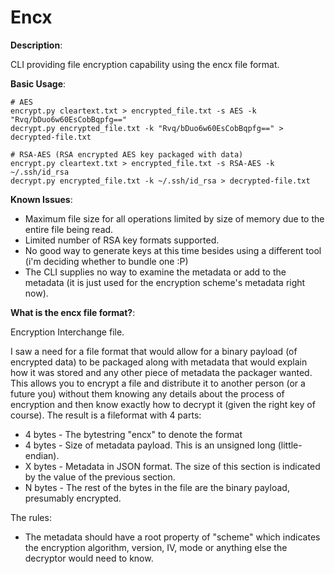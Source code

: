 # Encx
 
**Description**: 

CLI providing file encryption capability using the encx file format.

**Basic Usage**: 

	# AES 
	encrypt.py cleartext.txt > encrypted_file.txt -s AES -k "Rvq/bDuo6w60EsCobBqpfg=="
	decrypt.py encrypted_file.txt -k "Rvq/bDuo6w60EsCobBqpfg==" > decrypted-file.txt

	# RSA-AES (RSA encrypted AES key packaged with data)
	encrypt.py cleartext.txt > encrypted_file.txt -s RSA-AES -k ~/.ssh/id_rsa
	decrypt.py encrypted_file.txt -k ~/.ssh/id_rsa > decrypted-file.txt

**Known Issues**: 

* Maximum file size for all operations limited by size of memory due to the entire file being read. 
* Limited number of RSA key formats supported.
* No good way to generate keys at this time besides using a different tool (i'm deciding whether to bundle one :P)
* The CLI supplies no way to examine the metadata or add to the metadata (it is just used for the encryption scheme's metadata right now).

**What is the encx file format?**: 

Encryption Interchange file.

I saw a need for a file format that would allow for a binary payload (of encrypted data) to be
packaged along with metadata that would explain how it was stored and any other piece of metadata
the packager wanted. This allows you to encrypt a file and distribute it to another person (or a future
you) without them knowing any details about the process of encryption and then know exactly how to decrypt
it (given the right key of course). The result is a fileformat with 4 parts:

* 4 bytes - The bytestring "encx" to denote the format
* 4 bytes - Size of metadata payload. This is an unsigned long (little-endian).
* X bytes - Metadata in JSON format. The size of this section is indicated by the value of the previous section.
* N bytes - The rest of the bytes in the file are the binary payload, presumably encrypted.

The rules:
* The metadata should have a root property of "scheme" which indicates the encryption algorithm, version, IV, mode or anything else the decryptor would need to know.

